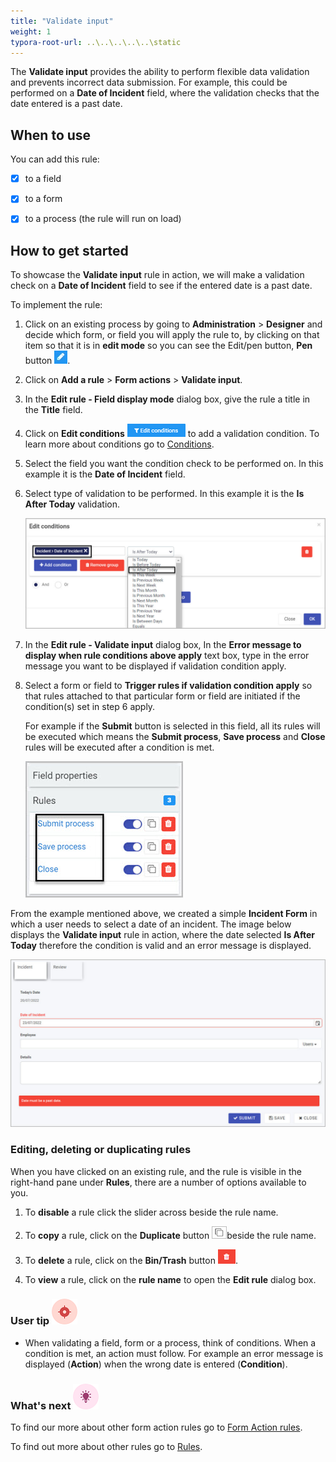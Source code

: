```yaml
---
title: "Validate input"
weight: 1
typora-root-url: ..\..\..\..\..\static
---
```




The **Validate input** provides the ability to perform flexible data validation and prevents incorrect data submission. For example, this could be performed on a **Date of Incident** field, where the validation checks that the date entered is a past date. 

## When to use

You can add this rule:

- [x] to a field
- [x] to a form 
- [x] to a process (the rule will run on load)



## How to get started

To showcase the **Validate input** rule in action, we will make a validation check on a **Date of Incident** field to see if the entered date is a past date.

To implement the rule:

1. Click on an existing process by going to **Administration** > **Designer** and decide which form, or field you will apply the rule to, by clicking on that item so that it is in **edit mode** so you can see the Edit/pen button, **Pen** button ![Pen button](/images/penicon.png).

2. Click on **Add a rule** > **Form actions** > **Validate input**.

3. In the **Edit rule - Field display mode** dialog box, give the rule a title in the **Title** field.

4. Click on **Edit conditions** ![Edit Conditions button](/images/editconditions.png) to add a validation condition. To learn more about conditions go to [Conditions](/platform/rules/general/add-conditions/).

5. Select the field you want the condition check to be performed on. In this example it is the **Date of Incident** field.

6. Select type of validation to be performed. In this example it is the **Is After Today** validation.

   ![Validate input selection](/images/examples-condition-after-today.jpg)

7. In the **Edit rule - Validate input** dialog box, In the **Error message to display when rule conditions above apply** text box, type in the error message you want to be displayed if validation condition apply.

8. Select a form or field to **Trigger rules if validation condition apply** so that rules attached to that particular form or field are initiated if the condition(s) set in step 6 apply.

   For example if the **Submit** button is selected in this field, all its rules will be executed which means the **Submit process**, **Save process** and **Close** rules will be executed after a condition is met.

   ![Submit button rules](/images/submit-button-rules.jpg)

From the example mentioned above, we created a simple **Incident Form** in which a user needs to select a date of an incident. The image below displays the **Validate input** rule in action, where the date selected **Is After Today** therefore the condition is valid and an error message is displayed. 

![Incident form date error message](/images/examples-validate-input-error-message.jpg)

### Editing, deleting or duplicating rules

When you have clicked on an existing rule, and the rule is visible in the right-hand pane under **Rules**, there are a number of options available to you.

1. To **disable** a rule click the slider across beside the rule name. 

2. To **copy** a rule, click on the **Duplicate** button ![Duplicate button](/images/duplicate-button.jpg)beside the rule name. 

3. To **delete** a rule, click on the **Bin/Trash** button ![Bin/Trash button](/images/bin.png).

4. To **view** a rule, click on the **rule name** to open the **Edit rule** dialog box.

   

### User tip ![Target icon](/images/05.png) ###

- When validating a field, form or a process, think of conditions. When a condition is met, an action must follow. For example an error message is displayed (**Action**) when the wrong date is entered (**Condition**).

  

### What's next ![Idea icon](/images/18.png) 

To find our more about other form action rules go to [Form Action rules](/platform/rules/form-actions/).

To find out more about other rules go to [Rules](/platform/rules/).